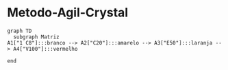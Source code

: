 # Metodo-Agil-Crystal

```mermaid
graph TD
  subgraph Matriz
A1["1 C8"]:::branco --> A2["C20"]:::amarelo --> A3["E50"]:::laranja --> A4["V100"]:::vermelho

end
